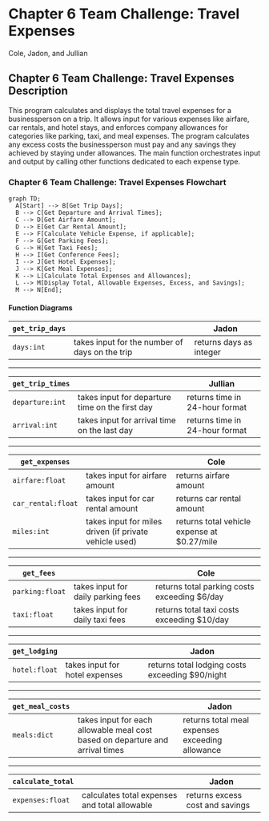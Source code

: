 # Chapter 6 Team Challenge: Travel Expenses  
Cole, Jadon, and Jullian  

## Chapter 6 Team Challenge: Travel Expenses Description  
This program calculates and displays the total travel expenses for a businessperson on a trip. It allows input for various expenses like airfare, car rentals, and hotel stays, and enforces company allowances for categories like parking, taxi, and meal expenses. The program calculates any excess costs the businessperson must pay and any savings they achieved by staying under allowances. The main function orchestrates input and output by calling other functions dedicated to each expense type.

### Chapter 6 Team Challenge: Travel Expenses Flowchart  
```mermaid
graph TD;
  A[Start] --> B[Get Trip Days];
  B --> C[Get Departure and Arrival Times];
  C --> D[Get Airfare Amount];
  D --> E[Get Car Rental Amount];
  E --> F[Calculate Vehicle Expense, if applicable];
  F --> G[Get Parking Fees];
  G --> H[Get Taxi Fees];
  H --> I[Get Conference Fees];
  I --> J[Get Hotel Expenses];
  J --> K[Get Meal Expenses];
  K --> L[Calculate Total Expenses and Allowances];
  L --> M[Display Total, Allowable Expenses, Excess, and Savings];
  M --> N[End];
```

#### Function Diagrams

| `get_trip_days`    |               |  Jadon       |
| ------------------ | ------------- | ------------ |
| `days:int`         | takes input for the number of days on the trip | returns days as integer |
***
| `get_trip_times`   |               |  Jullian      |
| ------------------ | ------------- | ------------ |
| `departure:int`   | takes input for departure time on the first day  | returns time in 24-hour format |
| `arrival:int`     | takes input for arrival time on the last day  | returns time in 24-hour format |
***
| `get_expenses`     |               |  Cole    |
| ------------------ | ------------- | ------------ |
| `airfare:float`    | takes input for airfare amount  | returns airfare amount |
| `car_rental:float` | takes input for car rental amount | returns car rental amount |
| `miles:int`        | takes input for miles driven (if private vehicle used) | returns total vehicle expense at $0.27/mile |
***
| `get_fees`         |               |  Cole       |
| ------------------ | ------------- | ------------ |
| `parking:float`    | takes input for daily parking fees | returns total parking costs exceeding $6/day |
| `taxi:float`       | takes input for daily taxi fees | returns total taxi costs exceeding $10/day |
***
| `get_lodging`      |               |  Jadon      |
| ------------------ | ------------- | ------------ |
| `hotel:float`      | takes input for hotel expenses | returns total lodging costs exceeding $90/night |
***
| `get_meal_costs`   |               |  Jadon    |
| ------------------ | ------------- | ------------ |
| `meals:dict`       | takes input for each allowable meal cost based on departure and arrival times | returns total meal expenses exceeding allowance |
***
| `calculate_total`  |               |  Jadon       |
| ------------------ | ------------- | ------------ |
| `expenses:float`   | calculates total expenses and total allowable | returns excess cost and savings
